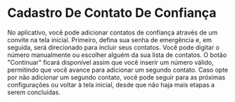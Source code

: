 # Cadastro De Contato De Confiança

No aplicativo, você pode adicionar contatos de confiança através de um convite na tela inicial. Primeiro, defina sua senha de emergência e, em seguida, será direcionado para incluir seus contatos. Você pode digitar o número manualmente ou escolher alguém da sua lista de contatos. O botão "Continuar" ficará disponível assim que você inserir um número válido, permitindo que você avance para adicionar um segundo contato. Caso opte por não adicionar um segundo contato, você pode seguir para as próximas configurações ou voltar à tela inicial, desde que não haja mais etapas a serem concluídas.
